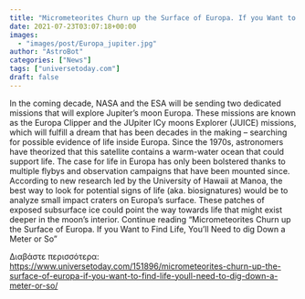 ```yaml
---
title: "Micrometeorites Churn up the Surface of Europa. If you Want to Find Life, You’ll Need to dig Down a Meter or So"
date: 2021-07-23T03:07:18+00:00
images:
  - "images/post/Europa_jupiter.jpg"
author: "AstroBot"
categories: ["News"]
tags: ["universetoday.com"]
draft: false
---
```


In the coming decade, NASA and the ESA will be sending two dedicated missions that will explore Jupiter’s moon Europa. These missions are known as the Europa Clipper and the JUpiter ICy moons Explorer (JUICE) missions, which will fulfill a dream that has been decades in the making – searching for possible evidence of life inside Europa. Since the 1970s, astronomers have theorized that this satellite contains a warm-water ocean that could support life. The case for life in Europa has only been bolstered thanks to multiple flybys and observation campaigns that have been mounted since. According to new research led by the University of Hawaii at Manoa, the best way to look for potential signs of life (aka. biosignatures) would be to analyze small impact craters on Europa’s surface. These patches of exposed subsurface ice could point the way towards life that might exist deeper in the moon’s interior. Continue reading “Micrometeorites Churn up the Surface of Europa. If you Want to Find Life, You’ll Need to dig Down a Meter or So” 

Διαβάστε περισσότερα: https://www.universetoday.com/151896/micrometeorites-churn-up-the-surface-of-europa-if-you-want-to-find-life-youll-need-to-dig-down-a-meter-or-so/
